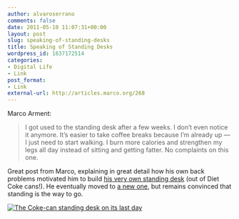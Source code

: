 ```yaml
---
author: alvaroserrano
comments: false
date: 2011-05-10 11:07:31+00:00
layout: post
slug: speaking-of-standing-desks
title: Speaking of Standing Desks
wordpress_id: 1637172514
categories:
- Digital Life
- Link
post_format:
- Link
external-url: http://articles.marco.org/268
---
```


Marco Arment:

<blockquote>I got used to the standing desk after a few weeks. I don’t even notice it anymore. It’s easier to take coffee breaks because I’m already up — I just need to start walking. I burn more calories and strengthen my legs all day instead of sitting and getting fatter. No complaints on this one.</blockquote>


Great post from Marco, explaining in great detail how his own back problems motivated him to build [his very own standing desk](http://www.marco.org/2007/07/24/my-newly-created-standing-desk-at-work-i-found-a) (out of Diet Coke cans!). He eventually moved to [a new one](http://www.marco.org/2009/01/28/new-desks-from-left-mine-davids-jacobs), but remains convinced that standing is the way to go.



[![The Coke-can standing desk on its last day](http://farm4.static.flickr.com/3327/3234209861_c7f34e2e8e.jpg)](http://www.flickr.com/photos/marcoarment/3234209861/)
